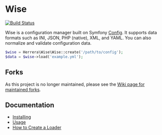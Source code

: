 Wise
====

[![Build Status]](http://travis-ci.org/herrera-io/php-wise)

Wise is a configuration manager built on Symfony [Config][]. It supports data
formats such as INI, JSON, PHP (native), XML, and YAML. You can also normalize
and validate configuration data.

```php
$wise = Herrera\Wise\Wise::create('/path/to/config');
$data = $wise->load('example.yml');
```

Forks
-----

As this project is no longer maintained, please see the [Wiki page for maintained forks](https://github.com/kherge-abandoned/php-wise/wiki/Forks).

Documentation
-------------

- [Installing][]
- [Usage][]
- [How to Create a Loader][]

[Build Status]: https://secure.travis-ci.org/herrera-io/php-wise.png?branch=master
[Config]: http://symfony.com/doc/current/components/config/index.html
[How to Create a Loader]: doc/02-HowToCreateALoader.md
[Installing]: doc/00-Installing.md
[Usage]: doc/01-Usage.md
